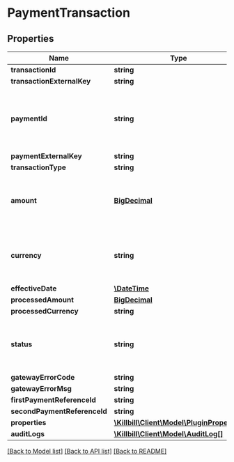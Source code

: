 # PaymentTransaction

## Properties
Name | Type | Description | Notes
------------ | ------------- | ------------- | -------------
**transactionId** | **string** |  | [optional] 
**transactionExternalKey** | **string** |  | [optional] 
**paymentId** | **string** | Associated payment id, required when notifying state transitions | [optional] 
**paymentExternalKey** | **string** |  | [optional] 
**transactionType** | **string** |  | [optional] 
**amount** | [**BigDecimal**](BigDecimal.md) | Transaction amount, required except for void operations | [optional] 
**currency** | **string** | Amount currency (account currency unless specified) | [optional] 
**effectiveDate** | [**\DateTime**](\DateTime.md) |  | [optional] 
**processedAmount** | [**BigDecimal**](BigDecimal.md) |  | [optional] 
**processedCurrency** | **string** |  | [optional] 
**status** | **string** | Transaction status, required for state change notifications | [optional] 
**gatewayErrorCode** | **string** |  | [optional] 
**gatewayErrorMsg** | **string** |  | [optional] 
**firstPaymentReferenceId** | **string** |  | [optional] 
**secondPaymentReferenceId** | **string** |  | [optional] 
**properties** | [**\Killbill\Client\Model\PluginProperty[]**](PluginProperty.md) |  | [optional] 
**auditLogs** | [**\Killbill\Client\Model\AuditLog[]**](AuditLog.md) |  | [optional] 

[[Back to Model list]](../README.md#documentation-for-models) [[Back to API list]](../README.md#documentation-for-api-endpoints) [[Back to README]](../README.md)

